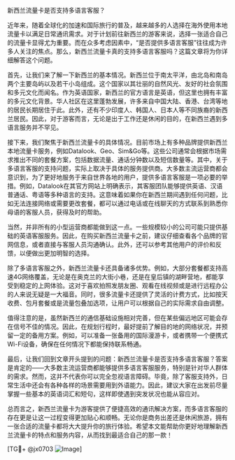 新西兰流量卡是否支持多语言客服？

近年来，随着全球化的加速和国际旅行的普及，越来越多的人选择在海外使用本地流量卡以满足日常通讯需求。对于计划前往新西兰的游客来说，选择一张适合自己的流量卡显得尤为重要。而在众多考虑因素中，“是否提供多语言客服”往往成为许多人关注的焦点。那么，新西兰流量卡真的支持多语言客服吗？这篇文章将为你详细解答这个问题。

首先，让我们来了解一下新西兰的基本情况。新西兰位于南太平洋，由北岛和南岛两个主要岛屿以及若干小岛组成。这个国家以其壮丽的自然风光、友好的社会氛围和多元文化而闻名。作为英语国家，新西兰的官方语言是英语，但这里也拥有丰富的多元文化背景。华人社区在这里蓬勃发展，许多来自中国大陆、香港、台湾等地的居民长期居住于此。此外，还有不少印度人、韩国人、日本人等不同族裔的新西兰居民。因此，对于游客而言，无论是出于工作还是休闲的目的，在新西兰遇到多语言服务并不罕见。

接下来，我们聚焦于新西兰流量卡的具体情况。目前市场上有多种品牌提供新西兰本地流量卡服务，例如Datalook、Geo、Sim&Go等。这些公司通常会根据市场需求推出不同的套餐方案，包括数据流量、通话分钟数以及短信数量等。其中，关于多语言客服的支持问题，实际上取决于具体的服务提供商。大多数主流运营商都会意识到，为了更好地服务于来自世界各地的用户，提供多语言客服是一项必要的举措。例如，Datalook在其官方网站上明确表示，其客服团队能够提供英语、汉语普通话、粤语等多种语言的支持。这意味着如果你在新西兰期间遇到任何问题，比如无法连接网络或需要更改套餐，都可以通过电话或在线聊天的方式联系到熟悉你母语的客服人员，获得及时的帮助。

当然，并非所有的小型运营商都能做到这一点。一些规模较小的公司可能只提供基础的英语客服服务。因此，在购买新西兰流量卡之前，建议仔细查看各个品牌的官网信息，或者直接与客服人员沟通确认。此外，还可以参考其他用户的评价和反馈，以便做出更加明智的选择。

除了多语言客服之外，新西兰流量卡还具备诸多优势。例如，大部分套餐都支持高速4G网络覆盖，无论是在奥克兰的大街小巷，还是在皇后镇的湖畔营地，都能享受到稳定的上网体验。这对于喜欢拍照发朋友圈、观看在线视频或是进行远程办公的人来说无疑是一大福音。同时，很多流量卡还提供了灵活的计费方式，比如按天收费、包月套餐或是流量包叠加选项，让用户可以根据自己的实际需求自由调整。

值得注意的是，虽然新西兰的通信基础设施相对完善，但在某些偏远地区可能会存在信号不佳的情况。因此，在规划行程时，最好提前了解目的地的网络状况，并预留一定的备用方案。例如，可以准备一张备用的国际漫游卡，或者携带一个便携式Wi-Fi设备，确保在任何情况下都能保持联系畅通。

最后，让我们回到文章开头提到的问题：新西兰流量卡是否支持多语言客服？答案是肯定的——大多数主流运营商都能够提供多语言客服服务，特别是针对华人群体的需求。然而，这并不代表你可以完全忽视语言障碍。毕竟，除了客服支持外，日常生活中还会有各种各样的场景需要用到外语能力。因此，建议大家在出发前尽量掌握一些基本的英语词汇和短句，这样即使遇到突发状况也能从容应对。

总而言之，新西兰流量卡为游客提供了便捷高效的通讯解决方案，而多语言客服的存在更是让这一过程变得更加贴心和顺畅。无论你是商务出差还是休闲旅游，拥有一张合适的流量卡都将大大提升你的旅行体验。希望本文能帮助你更好地理解新西兰流量卡的特点和服务内容，从而找到最适合自己的那一款！

[TG💪+ @jx0703 ![Image](https://github.com/user-attachments/assets/dbca1d08-cadb-493c-b0ec-ad6f7a83f270)]